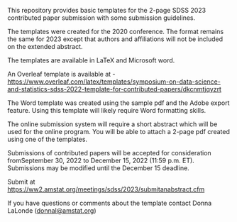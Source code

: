  This repository provides basic templates for the 2-page SDSS 2023 contributed paper submission
with some submission guidelines. 

The templates were created for the 2020 conference. The format remains the same for 2023 except that authors and affiliations will not be included on the extended abstract. 

The templates are available in LaTeX and Microsoft word.

An Overleaf template is available at - https://www.overleaf.com/latex/templates/symposium-on-data-science-and-statistics-sdss-2022-template-for-contributed-papers/dkcnmtjqyzrt

The Word template was created using the sample pdf and the Adobe export feature. Using this template will likely require Word formatting skills.

The online submission system will require a short abstract which will be used for the online program. You will be able to
attach a 2-page pdf created using one of the templates.

Submissions of contributed papers will be accepted for consideration fromSeptember 30, 2022 to December 15, 2022 (11:59 p.m. ET).
Submissions may be modified until the December 15 deadline.

Submit at https://ww2.amstat.org/meetings/sdss/2023/submitanabstract.cfm

If you have questions or comments about the template contact Donna LaLonde (donnal@amstat.org)
